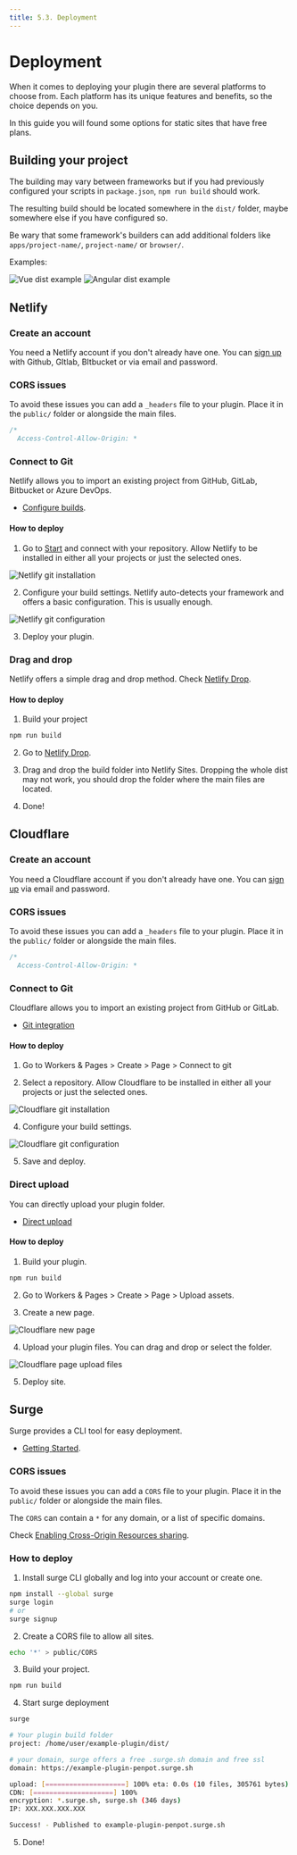 ```yaml
---
title: 5.3. Deployment
---
```


# Deployment

When it comes to deploying your plugin there are several platforms to choose from. Each platform has its unique features and benefits, so the choice depends on you.

In this guide you will found some options for static sites that have free plans.

## Building your project

The building may vary between frameworks but if you had previously configured your scripts in `package.json`, `npm run build` should work.

The resulting build should be located somewhere in the `dist/` folder, maybe somewhere else if you have configured so.

Be wary that some framework's builders can add additional folders like `apps/project-name/`, `project-name/` or `browser/`.

Examples:

![Vue dist example](/img/plugins/vue_dist.png)
![Angular dist example](/img/plugins/angular_dist.png)

## Netlify

### Create an account

You need a Netlify account if you don't already have one. You can [sign up](https://app.netlify.com/signup) with Github, GItlab, BItbucket or via email and password.

### CORS issues

To avoid these issues you can add a `_headers` file to your plugin. Place it in the `public/` folder or alongside the main files.

```js
/*
  Access-Control-Allow-Origin: *
```

### Connect to Git

Netlify allows you to import an existing project from GitHub, GitLab, Bitbucket or Azure DevOps.

- [Configure builds](https://docs.netlify.com/configure-builds/overview/).

#### How to deploy

1. Go to [Start](https://app.netlify.com/start) and connect with your repository. Allow Netlify to be installed in either all your projects or just the selected ones.

![Netlify git installation](/img/plugins/install_netlify.png)

2. Configure your build settings. Netlify auto-detects your framework and offers a basic configuration. This is usually enough.

![Netlify git configuration](/img/plugins/build_settings.png)

3. Deploy your plugin.

### Drag and drop

Netlify offers a simple drag and drop method. Check [Netlify Drop](https://app.netlify.com/drop).

#### How to deploy

1. Build your project

```bash
npm run build
```

2. Go to [Netlify Drop](https://app.netlify.com/drop).

3. Drag and drop the build folder into Netlify Sites. Dropping the whole dist may not work, you should drop the folder where the main files are located.

4. Done!

## Cloudflare

### Create an account

You need a Cloudflare account if you don't already have one. You can [sign up](https://dash.cloudflare.com/sign-up) via email and password.

### CORS issues

To avoid these issues you can add a `_headers` file to your plugin. Place it in the `public/` folder or alongside the main files.

```js
/*
  Access-Control-Allow-Origin: *
```

### Connect to Git

Cloudflare allows you to import an existing project from GitHub or GitLab.

- [Git integration](https://developers.cloudflare.com/pages/get-started/git-integration/)

#### How to deploy

1. Go to Workers & Pages > Create > Page > Connect to git

2. Select a repository. Allow Cloudflare to be installed in either all your projects or just the selected ones.

![Cloudflare git installation](/img/plugins/install_cloudflare.png)

4. Configure your build settings.

![Cloudflare git configuration](/img/plugins/cf_build_settings.png)

5. Save and deploy.

### Direct upload

You can directly upload your plugin folder.

- [Direct upload](https://developers.cloudflare.com/pages/get-started/direct-upload/)

#### How to deploy

1. Build your plugin.

```bash
npm run build
```

2. Go to Workers & Pages > Create > Page > Upload assets.

3. Create a new page.

![Cloudflare new page](/img/plugins/cf_new_page.png)

4. Upload your plugin files. You can drag and drop or select the folder.

![Cloudflare page upload files](/img/plugins/cf_upload_files.png)

5. Deploy site.

## Surge

Surge provides a CLI tool for easy deployment.

- [Getting Started](https://surge.sh/help/getting-started-with-surge).

### CORS issues

To avoid these issues you can add a `CORS` file to your plugin. Place it in the `public/` folder or alongside the main files.

The `CORS` can contain a `*` for any domain, or a list of specific domains.

Check [Enabling Cross-Origin Resources sharing](https://surge.sh/help/enabling-cross-origin-resource-sharing).

### How to deploy

1. Install surge CLI globally and log into your account or create one.

```bash
npm install --global surge
surge login
# or
surge signup
```

2. Create a CORS file to allow all sites.

```bash
echo '*' > public/CORS
```

3. Build your project.

```bash
npm run build
```

4. Start surge deployment

```bash
surge

# Your plugin build folder
project: /home/user/example-plugin/dist/

# your domain, surge offers a free .surge.sh domain and free ssl
domain: https://example-plugin-penpot.surge.sh

upload: [====================] 100% eta: 0.0s (10 files, 305761 bytes)
CDN: [====================] 100%
encryption: *.surge.sh, surge.sh (346 days)
IP: XXX.XXX.XXX.XXX

Success! - Published to example-plugin-penpot.surge.sh
```

5. Done!
